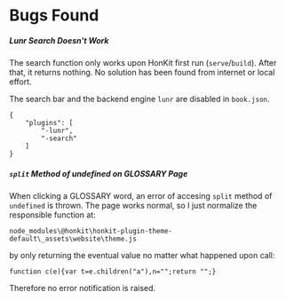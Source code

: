 # Bugs Found

##### Lunr Search Doesn't Work

The search function only works upon HonKit first run (`serve`/`build`). After that, it returns nothing. No solution has been found from internet or local effort.

The search bar and the backend engine `lunr` are disabled in `book.json`.

```
{
    "plugins": [
        "-lunr",
        "-search"
    ]
}
```

##### `split` Method of undefined on GLOSSARY Page

When clicking a GLOSSARY word, an error of accesing `split` method of `undefined` is thrown. The page works normal, so I just normalize the responsible function at:

`node_modules\@honkit\honkit-plugin-theme-default\_assets\website\theme.js`

by only returning the eventual value no matter what happened upon call:

```
function c(e){var t=e.children("a"),n="";return "";}
```

Therefore no error notification is raised.  
